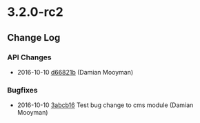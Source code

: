 # 3.2.0-rc2

<!--- Changes below this line will be automatically regenerated -->

## Change Log

### API Changes

 * 2016-10-10 [d66821b](https://github.com/tractorcow/recipe-core/commit/d66821ba71d1d9ea2e8dc1b9664b4162b21e06e4)  (Damian Mooyman)

### Bugfixes

 * 2016-10-10 [3abcb16](https://github.com/tractorcow/recipe-cms/commit/3abcb1631454bcb593ce046ee9934902530a2db8) Test bug change to cms module (Damian Mooyman)
